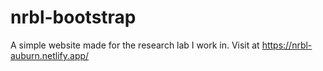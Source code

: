 # nrbl-bootstrap

A simple website made for the research lab I work in. Visit at https://nrbl-auburn.netlify.app/
